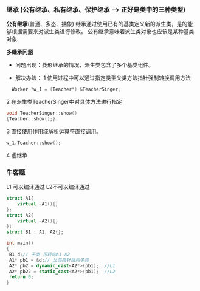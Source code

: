 ### 继承 (公有继承、私有继承、保护继承 --> 正好是类中的三种类型)
**公有继承**(普通、多态、抽象)
继承通过使用已有的基类定义新的派生类，是的能够根据需要来对派生类进行修改。 公有继承意味着派生类对象也应该是某种基类对象.

**多继承问题**
- 问题出现：菱形继承的情况，派生类包含了多个基类组件。
  
- 解决办法：
1 使用过程中可以通过指定类型父类方法指针强制转换调用方法
```c++
  Worker *w_1 = (Teacher*) &TeacherSinger;
```
  
2 在派生类TeacherSinger中对具体方法进行指定
```c++
void TeacherSinger::show()
{Teacher::show();}
```

3 直接使用作用域解析运算符直接调用。
```c++
w_1.Teacher::show();
```
4 虚继承



###  牛客题
L1 可以编译通过  L2不可以编译通过
```c++
struct A1{
    virtual ~A1(){}
};
struct A2{
    virtual ~A2(){}
};
struct B1 : A1, A2{};

int main()
{
 B1 d;// 子类 可转向A1 A2
 A1* pb1 = &d;// 父类指针指向子类
 A2* pb2 = dynamic_cast<A2*>(pb1);  //L1
 A2* pb22 = static_cast<A2*>(pb1);  //L2
 return 0;
}
```









